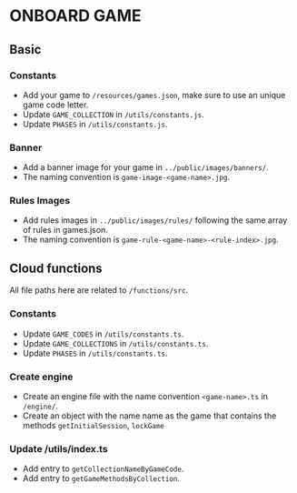 # ONBOARD GAME

## Basic

### Constants

- Add your game to `/resources/games.json`, make sure to use an unique game code letter.
- Update `GAME_COLLECTION` in `/utils/constants.js`.
- Update `PHASES` in `/utils/constants.js`.

### Banner

- Add a banner image for your game in `../public/images/banners/`.
- The naming convention is `game-image-<game-name>.jpg`.

### Rules Images

- Add rules images in `../public/images/rules/` following the same array of rules in games.json.
- The naming convention is `game-rule-<game-name>-<rule-index>.jpg`.

## Cloud functions

All file paths here are related to `/functions/src`.

### Constants

- Update `GAME_CODES` in `/utils/constants.ts`.
- Update `GAME_COLLECTIONS` in `/utils/constants.ts`.
- Update `PHASES` in `/utils/constants.ts`.

### Create engine

- Create an engine file with the name convention `<game-name>.ts` in `/engine/`.
- Create an object with the name name as the game that contains the methods `getInitialSession`, `lockGame`

### Update /utils/index.ts

- Add entry to `getCollectionNameByGameCode`.
- Add entry to `getGameMethodsByCollection`.
